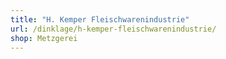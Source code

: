 ```yaml
---
title: "H. Kemper Fleischwarenindustrie"
url: /dinklage/h-kemper-fleischwarenindustrie/
shop: Metzgerei
---
```

